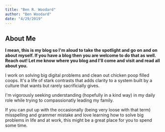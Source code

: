 ```yaml
---
title: "Ben R. Woodard"
author: "Ben Woodard"
date: "4/29/2019"
---
```


## About Me
**I mean, this is my blog so I'm aloud to take the spotlight and go on and on about myself.  If you have a blog then you are welcome to do that as well. Reach out! Let me know where you blog and I'll come and visit and read all about you.**

I work on solving big digital problems and clean out chicken poop filled coops.  It's a life of stark contrasts that adds clarity to a system built by a culture that wants but rarely sacrificially gives.  

I'm vigorously seeking understanding (hopefully in a kind way) in my daily role while trying to compassionatly leading my family.  

If you can put up with the occasionally (being very loose with that term) misspelling and grammer mistake and love learning how to solve big problems in life and at work, this might be a great place for you to spend some time.  



